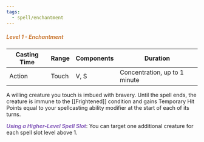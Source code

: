 ```yaml
---
tags:
  - spell/enchantment
---
```

##### *<span style="color:rgb(203, 123, 55)">Level 1 - Enchantment</span>*

|Casting Time|Range|Components|Duration|
|---|---|---|---|
|Action|Touch|V, S|Concentration, up to 1 minute|


A willing creature you touch is imbued with bravery. Until the spell ends, the creature is immune to the [[Frightened]] condition and gains Temporary Hit Points equal to your spellcasting ability modifier at the start of each of its turns. 

***<span style="color:rgb(134, 93, 187)">Using a Higher-Level Spell Slot</span>***: You can target one additional creature for each spell slot level above 1.